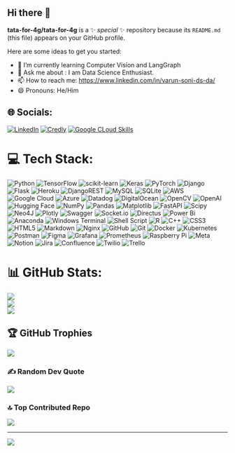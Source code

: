 ## Hi there 👋
**tata-for-4g/tata-for-4g** is a ✨ _special_ ✨ repository because its `README.md` (this file) appears on your GitHub profile.

Here are some ideas to get you started:

- 🌱 I’m currently learning Computer Vision and LangGraph
- 💬 Ask me about : I am Data Science Enthusiast.
- 📫 How to reach me: https://www.linkedin.com/in/varun-soni-ds-da/
- 😄 Pronouns: He/Him


## 🌐 Socials:
[![LinkedIn](https://img.icons8.com/fluency/50/linkedin.png)](https://linkedin.com/in/https://www.linkedin.com/in/varun-soni-ds-da/)  [![Credly](https://img.icons8.com/color/48/credly.png)](https://www.credly.com/users/varun-soni-ai)  [![Google CLoud Skills](https://img.icons8.com/color/48/google-cloud.png)](https://www.cloudskillsboost.google/public_profiles/dffb97c5-f739-4934-8190-afe05e14e17f)
# 💻 Tech Stack:
![Python](https://img.icons8.com/color/48/python.png)  ![TensorFlow](https://img.icons8.com/color/48/tensorflow.png)  ![scikit-learn](https://img.shields.io/badge/scikit--learn-%23F7931E.svg?style=for-the-badge&logo=scikit-learn&logoColor=white)  ![Keras](https://img.shields.io/badge/Keras-%23D00000.svg?style=for-the-badge&logo=Keras&logoColor=white)  ![PyTorch](https://img.shields.io/badge/PyTorch-%23EE4C2C.svg?style=for-the-badge&logo=PyTorch&logoColor=white)  ![Django](https://img.icons8.com/color/48/django.png)  ![Flask](https://img.icons8.com/ios-filled/50/FFFFFF/flask.png)  ![Heroku](https://img.icons8.com/color/48/heroku.png)  ![DjangoREST](https://img.shields.io/badge/DJANGO-REST-ff1709?style=for-the-badge&logo=django&logoColor=white&color=ff1709&labelColor=gray)  ![MySQL](https://img.shields.io/badge/mysql-4479A1.svg?style=for-the-badge&logo=mysql&logoColor=white)  ![SQLite](https://img.icons8.com/ios/50/sqlite.png)  ![AWS](https://img.icons8.com/color/48/amazon-web-services.png)  ![Google Cloud](https://img.icons8.com/color/48/google-cloud.png)  ![Azure](https://img.icons8.com/fluency/50/azure-1.png)  ![Datadog](https://img.shields.io/badge/datadog-%23632CA6.svg?style=for-the-badge&logo=datadog&logoColor=white)  ![DigitalOcean](https://img.icons8.com/ios-filled/50/digitalocean.png)  ![OpenCV](https://img.icons8.com/color/48/opencv.png)  ![OpenAI](https://img.icons8.com/fluency/50/chatgpt--v2.png)  ![Hugging Face](https://img.icons8.com/fluency/50/hugging-face_app.png)  ![NumPy](https://img.icons8.com/color/48/numpy.png)  ![Pandas](https://img.icons8.com/color/48/pandas.png)  ![Matplotlib](https://img.shields.io/badge/Matplotlib-%23ffffff.svg?style=for-the-badge&logo=Matplotlib&logoColor=black)  ![FastAPI](https://img.shields.io/badge/FastAPI-005571?style=for-the-badge&logo=fastapi)  ![Scipy](https://img.shields.io/badge/SciPy-%230C55A5.svg?style=for-the-badge&logo=scipy&logoColor=%white)  ![Neo4J](https://img.shields.io/badge/Neo4j-008CC1?style=for-the-badge&logo=neo4j&logoColor=white)  ![Plotly](https://img.shields.io/badge/Plotly-%233F4F75.svg?style=for-the-badge&logo=plotly&logoColor=white)  ![Swagger](https://img.icons8.com/color/48/cloud-function.png)  ![Socket.io](https://img.shields.io/badge/Socket.io-black?style=for-the-badge&logo=socket.io&badgeColor=010101)  ![Directus](https://img.shields.io/badge/directus-%2364f.svg?style=for-the-badge&logo=directus&logoColor=white)  ![Power Bi](https://img.icons8.com/color/48/power-bi-2021.png)  ![Anaconda](https://img.icons8.com/fluency/50/anaconda--v2.png)  ![Windows Terminal](https://img.icons8.com/fluency/50/console.png)  ![Shell Script](https://img.shields.io/badge/shell_script-%23121011.svg?style=for-the-badge&logo=gnu-bash&logoColor=white)  ![R](https://img.icons8.com/fluency/50/r-project.png)  ![C++](https://img.icons8.com/fluency/50/c-plus-plus-logo.png)  ![CSS3](https://img.icons8.com/pulsar-gradient/48/css.png)  ![HTML5](https://img.icons8.com/color/48/html-5--v1.png)  ![Markdown](https://img.shields.io/badge/markdown-%23000000.svg?style=for-the-badge&logo=markdown&logoColor=white)  ![Nginx](https://img.shields.io/badge/nginx-%23009639.svg?style=for-the-badge&logo=nginx&logoColor=white)  ![GitHub](https://img.icons8.com/ios-glyphs/30/FFFFFF/github.png)  ![Git](https://img.icons8.com/color/48/git.png)  ![Docker](https://img.icons8.com/fluency/50/docker.png)  ![Kubernetes](https://img.icons8.com/color/48/kubernetes.png)  
![Postman](https://img.shields.io/badge/Postman-FF6C37?style=for-the-badge&logo=postman&logoColor=white)  ![Figma](https://img.icons8.com/fluency/50/figma.png)  ![Grafana](https://img.icons8.com/fluency/50/grafana.png)  ![Prometheus](https://img.icons8.com/fluency/50/prometheus-app.png) ![Raspberry Pi](https://img.shields.io/badge/-RaspberryPi-C51A4A?style=for-the-badge&logo=Raspberry-Pi)  ![Meta](https://img.icons8.com/fluency/50/meta.png)  ![Notion](https://img.icons8.com/ios/50/notion.png)  ![Jira](https://img.icons8.com/color/48/jira.png)  ![Confluence](https://img.icons8.com/fluency/50/confluence.png)  ![Twilio](https://img.icons8.com/external-tal-revivo-color-tal-revivo/48/external-twilio-is-a-cloud-communications-platform-as-a-service-company-logo-color-tal-revivo.png)  ![Trello]([https://img.shields.io/badge/Trello-%23026AA7.svg?style=for-the-badge&logo=Trello&logoColor=white](https://img.icons8.com/color/48/trello.png))
# 📊 GitHub Stats:
![](https://github-readme-stats.vercel.app/api?username=tata-for-4g&theme=dark&hide_border=false&include_all_commits=false&count_private=false)<br/>
![](https://github-readme-streak-stats.herokuapp.com/?user=tata-for-4g&theme=dark&hide_border=false)<br/>
![](https://github-readme-stats.vercel.app/api/top-langs/?username=tata-for-4g&theme=dark&hide_border=false&include_all_commits=false&count_private=false&layout=compact)

## 🏆 GitHub Trophies
![](https://github-profile-trophy.vercel.app/?username=tata-for-4g&theme=radical&no-frame=false&no-bg=true&margin-w=4)

### ✍️ Random Dev Quote
![](https://quotes-github-readme.vercel.app/api?type=horizontal&theme=radical)

### 🔝 Top Contributed Repo
![](https://github-contributor-stats.vercel.app/api?username=tata-for-4g&limit=5&theme=dark&combine_all_yearly_contributions=true)

---
[![](https://visitcount.itsvg.in/api?id=tata-for-4g&icon=0&color=0)](https://visitcount.itsvg.in)

<!-- Proudly created with GPRM ( https://gprm.itsvg.in ) -->
